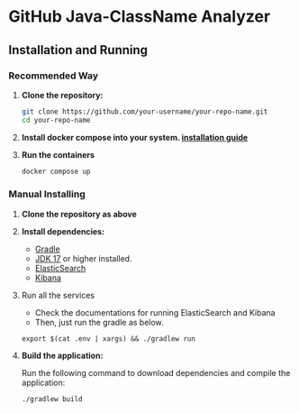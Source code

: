 # GitHub Java-ClassName Analyzer

## Installation and Running

### Recommended Way

1. **Clone the repository:**
      ```bash
   git clone https://github.com/your-username/your-repo-name.git
   cd your-repo-name
   ```
2. **Install docker compose into your system. [installation guide](https://docs.docker.com/compose/install/)**

3. **Run the containers**
   ```bash
   docker compose up
   ```
### Manual Installing
1. **Clone the repository as above**
2. **Install dependencies:**

   - [Gradle](https://gradle.org/install/)
   - [JDK 17](https://docs.oracle.com/en/java/javase/23/install/overview-jdk-installation.html) or higher installed.
   - [ElasticSearch](https://www.elastic.co/guide/en/elasticsearch/reference/current/install-elasticsearch.html)
   - [Kibana](https://www.elastic.co/guide/en/kibana/current/install.html)

3. Run all the services
   - Check the documentations for running ElasticSearch and Kibana
   - Then, just run the gradle as below.
   ```shell
   export $(cat .env | xargs) && ./gradlew run
   ```

3. **Build the application:**

   Run the following command to download dependencies and compile the application:

   ```bash
   ./gradlew build
   ```

